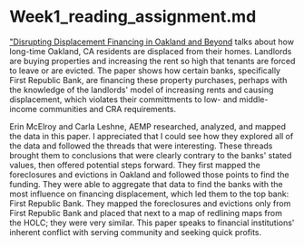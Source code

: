 # Week1_reading_assignment.md


["Disrupting Displacement Financing in Oakland and Beyond](https://antievictionmap.com/s/Disrupting-Displacement-Financing.pdf) talks about how long-time Oakland, CA residents are displaced from their homes. Landlords are buying properties and increasing the rent so high that tenants are forced to leave or are evicted. The paper shows how certain banks, specifically First Republic Bank, are financing these property purchases, perhaps with the knowledge of the landlords' model of increasing rents and causing displacement, which violates their committments to low- and middle- income communities and CRA requirements. 

Erin McElroy and Carla Leshne, AEMP researched, analyzed, and mapped the data in this paper. I appreciated that I could see how they explored all of the data and followed the threads that were interesting. These threads brought them to conclusions that were clearly contrary to the banks' stated values, then offered potential steps forward. They first mapped the foreclosures and evictions in Oakland and followed those points to find the funding. They were able to aggregate that data to find the banks with the most influence on financing displacement, which led them to the top bank: First Republic Bank. They mapped the foreclosures and evictions only from First Republic Bank and placed that next to a map of redlining maps from the HOLC; they were very similar. This paper speaks to financial institutions' inherent conflict with serving community and seeking quick profits.
